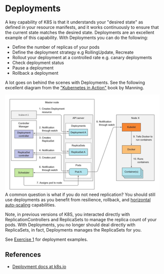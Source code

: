 # Deployments #

A key capability of K8S is that it understands your "desired state" as defined in your resource manifests, and it works continuously to ensure that the current state matches the desired state.  Deployments are an excellent example of this capability.  With Deployments you can do the following:

* Define the number of replicas of your pods
* Define the deployment strategy e.g RollingUpdate, Recreate
* Rollout your deployment at a controlled rate e.g. canary deployments
* Check deployment status
* Pause a deployment
* Rollback a deployment

A lot goes on behind the scenes with Deployments.  See the following excellent diagram from the ["Kubernetes in Action"](https://www.manning.com/books/kubernetes-in-action) book by Manning.

![Deployment flow](./deployments.jpeg)
A common question is what if you do not need replication?  You should still use deployments as you benefit from resilience, rollback, and [horizontal auto-scaling](./horizontal-pod-autoscaling.md) capabilities.

Note, in previous versions of K8S, you interacted directly with ReplicationControllers and ReplicaSets to manage the replica count of your pods.  With Deployments, you no longer should deal directly with ReplicaSets, in fact, Deployments manages the ReplicaSets for you.

See [Exercise 1](../bootcamp/exercises/exercise1.md) for deployment examples.

## References ##

- [Deployment docs at k8s.io](https://kubernetes.io/docs/concepts/workloads/controllers/deployment/)
